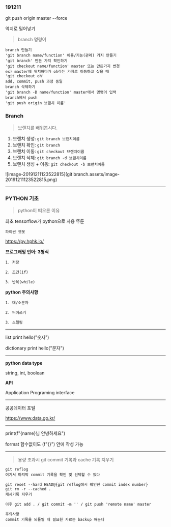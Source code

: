 ### 191211

git push origin master --force

억지로 밀어넣기



> branch 명령어


```
branch 만들기
'git branch name/function' 이름/기능(관례) 가지 만들기
'git branch' 만든 가지 확인하기
'git checkout name/function' master 또는 만든가지 변경
ex) master에 위치하다가 oh라는 가지로 이동하고 싶을 때
'git checkout oh'
add, commit, push 과정 동일
branch 삭제하기
'git branch -D name/function' master에서 명령어 입력
branch에서 push
'git push origin 브랜치 이름'
```

### Branch

> 브랜치를 배워봅시다.

1. 브랜치 생성: `git branch 브랜치이름`
2. 브랜치 확인: `git branch`
3. 브랜치 이동:  `git checkout 브랜치이름`
4. 브랜치 삭제:  `git branch -d 브랜치이름`
5. 브랜치 생성 + 이동: `git checkout -b 브랜치이름`

![image-20191211123522815](git branch.assets/image-20191211123522815.png)

___

### PYTHON 기초

> python이 떠오른 이유

최초 tensorflow가 python으로 사용 뚜둔



``파이썬 챗봇``

https://py.hphk.io/ 



**프로그래밍 언어: 3형식**
```
1. 저장

2. 조건(if)

3. 반복(while)
```
**python 주의사항**
```
1. 대/소문자

2. 띄어쓰기

3. 스펠링
```
___

list print hello("숫자")

dictionary print hello("문자")

___

**python data type**

string, int, boolean

**API**

Application Programing interface

___

공공데이터 포털

 https://www.data.go.kr/ 

___

print(f"{name}님 안녕하세요")

format 함수없이도 (f"{}") 안에 작성 가능

___

> 용량 초과시 git commit 기록과 cache 기록 지우기

```
git reflog
여기서 마지막 commit 기록을 확인 및 선택할 수 있다

git reset --hard HEAD@{git reflog에서 확인한 commit index number}
git rm -r --cached .
캐시기록 지우기

이후 git add . / git commit -m '' / git push 'remote name' master

주의사항
commit 기록을 되돌릴 때 필요한 자료는 backup 해둔다
```